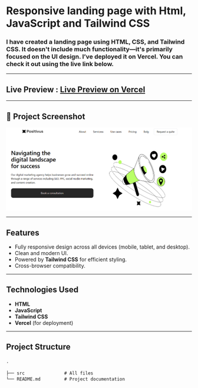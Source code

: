 # Responsive landing page with Html, JavaScript and Tailwind CSS

### I have created a landing page using HTML, CSS, and Tailwind CSS. It doesn't include much functionality—it's primarily focused on the UI design. I’ve deployed it on Vercel. You can check it out using the live link below.

---

##  Live Preview : [Live Preview on Vercel](https://tailwind-pm2v2rorw-mahfuj-alam-ronys-projects.vercel.app)

---

## 📸 Project Screenshot

![Project Screenshot](./src/assets/project-pic/project.png)

---

##  Features

- Fully responsive design across all devices (mobile, tablet, and desktop).
- Clean and modern UI.
- Powered by **Tailwind CSS** for efficient styling.
- Cross-browser compatibility.

---

##  Technologies Used

- **HTML**
- **JavaScript**
- **Tailwind CSS**
- **Vercel** (for deployment)

---

##  Project Structure

```plaintext
.

├── src               # All files 
└── README.md         # Project documentation
